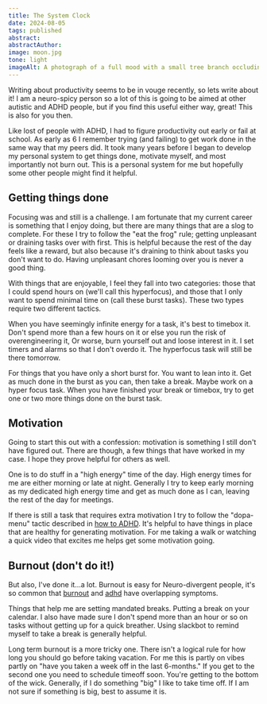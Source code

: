```yaml
---
title: The System Clock
date: 2024-08-05
tags: published
abstract: 
abstractAuthor: 
image: moon.jpg
tone: light
imageAlt: A photograph of a full mood with a small tree branch occluding it
---
```


Writing about productivity seems to be in vouge recently, so lets write about it! I am a neuro-spicy person so a lot of this is going to be aimed at other autistic and ADHD people, but
if you find this useful either way, great! This is also for you then.

Like lost of people with ADHD, I had to figure productivity out early or fail at 
school. As early as 6 I remember trying (and failing) to get work done in the same way that my peers did. 
It took many years before I began to develop my personal system to get things done, motivate myself, and most 
importantly not burn out. This is a personal system for me but hopefully some other people might find it helpful.

## Getting things done

Focusing was and still is a challenge. I am fortunate that my current career is something that I enjoy doing,
but there are many things that are a slog to complete. For these I try to follow the "eat the frog" rule; getting
unpleasant or draining tasks over with first. This is helpful because the rest of the day feels like a reward, but 
also because it's draining to think about tasks you don't want to do. Having unpleasant chores looming over you is
never a good thing.

With things that are enjoyable, I feel they fall into two categories: those that I could spend hours on (we'll 
call this hyperfocus), and those that I only want to spend minimal time on (call these burst tasks). 
These two types require two different tactics. 

When you have seemingly infinite energy for a task, it's best to timebox it. Don't spend more than a few hours 
on it or else you run the risk of overengineering it, Or worse, burn yourself out and loose interest in it. 
I set timers and alarms so that I don't overdo it. The hyperfocus task will still be there tomorrow.

For things that you have only a short burst for. You want to lean into it. Get as much done in the burst as you
can, then take a break. Maybe work on a hyper focus task. When you have finished your break or timebox, try to get
one or two more things done on the burst task.

## Motivation

Going to start this out with a confession: motivation is something I still don't have figured out. There are 
though, a few things that have worked in my case. I hope they prove helpful for others as well.

One is to do stuff in a "high energy" time of the day. High energy times for me are either morning or late at night. Generally I try to keep early morning as my dedicated high energy time and get as much done as I can, leaving the rest of the day for meetings.

If there is still a task that requires extra motivation I try to follow the "dopa-menu" tactic described in [how to ADHD](https://youtu.be/-6WCkTwW6xg?si=Obb5kejM_t8tjIIe&t=112). It's helpful to have things in place that are healthy for generating motivation. For me taking a walk or watching a quick video that excites me helps get some motivation going. 

## Burnout (don't do it!)
But also, I've done it...a lot. Burnout is easy for Neuro-divergent people, it's 
so common that [burnout](https://www.mayoclinic.org/healthy-lifestyle/adult-health/in-depth/burnout/art-20046642) and [adhd](https://www.cdc.gov/adhd/diagnosis/index.html) have overlapping symptoms.

Things that help me are setting mandated breaks. Putting a break on your calendar. I also have made sure I don't spend more than an hour or so on tasks without getting up for a quick breather. Using slackbot to remind myself to take a break is generally helpful.

Long term burnout is a more tricky one. There isn't a logical rule for how long you should go 
before taking vacation. For me this is partly on vibes partly on "have you taken a week off in the last 6-months." If you get to the second one you need to schedule timeoff soon. You're getting to the bottom of the wick. Generally, if I do something "big" I like to take time off. If I am not sure if something is big, best to assume it is.